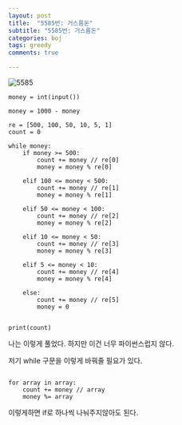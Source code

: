 ```yaml
---
layout: post
title:  "5585번: 거스름돈"
subtitle: "5585번: 거스름돈"
categories: boj
tags: greedy
comments: true

---
```

![5585](https://user-images.githubusercontent.com/56789064/91863191-d0818a00-eca9-11ea-9a27-ce0c6f2094a2.jpg)


```
money = int(input())

money = 1000 - money

re = [500, 100, 50, 10, 5, 1]
count = 0

while money:
    if money >= 500:
        count += money // re[0]
        money = money % re[0]

    elif 100 <= money < 500:
        count += money // re[1]
        money = money % re[1]

    elif 50 <= money < 100:
        count += money // re[2]
        money = money % re[2]

    elif 10 <= money < 50:
        count += money // re[3]
        money = money % re[3]

    elif 5 <= money < 10:
        count += money // re[4]
        money = money % re[4]

    else:
        count += money // re[5]
        money = 0


print(count)

```

나는 이렇게 풀었다. 하지만 이건 너무 파이썬스럽지 않다.

저기 while 구문을 이렇게 바꿔줄 필요가 있다.
```

for array in array:
    count += money // array
    money %= array

```

이렇게하면 if로 하나씩 나눠주지않아도 된다.